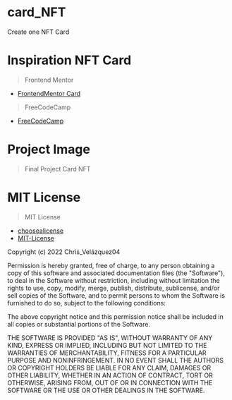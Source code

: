 # card_NFT

Create one NFT Card

# Inspiration NFT Card

> Frontend Mentor

- [FrontendMentor Card](https://www.frontendmentor.io/challenges/nft-preview-card-component-SbdUL_w0U)

> FreeCodeCamp

- [FreeCodeCamp](https://www.youtube.com/watch?v=PfhFnPuWums&t=21s)

# Project Image

> Final Project Card NFT

# MIT License

> MIT License

- [choosealicense](https://choosealicense.com/)
- [MIT-License](https://choosealicense.com/licenses/mit/)

Copyright (c) 2022 Chris_Velázquez04

Permission is hereby granted, free of charge, to any person obtaining a copy of this software and associated documentation files (the "Software"), to deal in the Software without restriction, including without limitation the rights to use, copy, modify, merge, publish, distribute, sublicense, and/or sell copies of the Software, and to permit persons to whom the Software is furnished to do so, subject to the following conditions:

The above copyright notice and this permission notice shall be included in all copies or substantial portions of the Software.

THE SOFTWARE IS PROVIDED "AS IS", WITHOUT WARRANTY OF ANY KIND, EXPRESS OR IMPLIED, INCLUDING BUT NOT LIMITED TO THE WARRANTIES OF MERCHANTABILITY, FITNESS FOR A PARTICULAR PURPOSE AND NONINFRINGEMENT. IN NO EVENT SHALL THE AUTHORS OR COPYRIGHT HOLDERS BE LIABLE FOR ANY CLAIM, DAMAGES OR OTHER LIABILITY, WHETHER IN AN ACTION OF CONTRACT, TORT OR OTHERWISE, ARISING FROM, OUT OF OR IN CONNECTION WITH THE SOFTWARE OR THE USE OR OTHER DEALINGS IN THE SOFTWARE.
